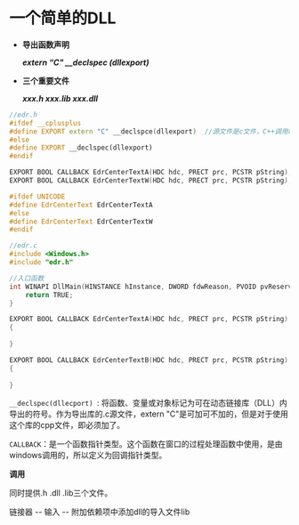 # 一个简单的DLL

- **导出函数声明**

  ***extern “C" __declspec (dllexport)***

- **三个重要文件**

  ***xxx.h   xxx.lib   xxx.dll***



```c++
//edr.h
#ifdef __cplusplus
#define EXPORT extern "C" __declspce(dllexport)  //源文件是c文件，C++调用时需要加extern "C"
#else
#define EXPORT __declspec(dllexport)
#endif

EXPORT BOOL CALLBACK EdrCenterTextA(HDC hdc, PRECT prc, PCSTR pString);
EXPORT BOOL CALLBACK EdrCenterTextW(HDC hdc, PRECT prc, PCSTR pString);

#ifdef UNICODE
#define EdrCenterText EdrCenterTextA
#else
#define EdrCenterText EdrCenterTextW
#endif
```



```c++
//edr.c
#include <Windows.h>
#include "edr.h"

//入口函数
int WINAPI DllMain(HINSTANCE hInstance, DWORD fdwReason, PVOID pvReserved) {
    return TRUE;
}

EXPORT BOOL CALLBACK EdrCenterTextA(HDC hdc, PRECT prc, PCSTR pString)
{
    
}

EXPORT BOOL CALLBACK EdrCenterTextB(HDC hdc, PRECT prc, PCSTR pString)
{
    
}
```

`__declspec(dllecport) `: 将函数、变量或对象标记为可在动态链接库（DLL）内导出的符号。作为导出库的.c源文件，extern "C"是可加可不加的，但是对于使用这个库的cpp文件，即必须加了。

`CALLBACK`：是一个函数指针类型。这个函数在窗口的过程处理函数中使用，是由windows调用的，所以定义为回调指针类型。



**调用**

同时提供.h  .dll  .lib三个文件。

链接器 -- 输入 -- 附加依赖项中添加dll的导入文件lib
